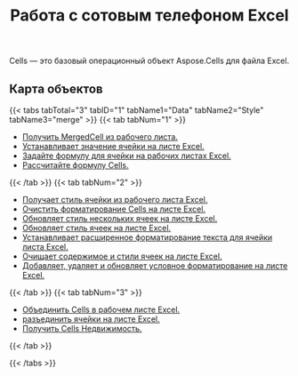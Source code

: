 ﻿---
title: Работа с сотовым телефоном Excel
second_title: Aspose.Cells Cloud Documen
linktitle: Клетка
type: docs
url: /ru/working-with-cells/
aliases: [/working-with-worksheets/]
keywords: REST API, spreadsheets, excel, cell
description: "Cells.Облако API для Excel работает: ячейки работают"
weight: 100
kwords: Excel, Office Облако, REST API, Электронная таблица, PDF, CSV, Json, Markdown, Cells
---
Cells — это базовый операционный объект Aspose.Cells для файла Excel.

## Карта объектов

{{< tabs tabTotal="3" tabID="1" tabName1="Data" tabName2="Style" tabName3="merge" >}}
{{< tab tabNum="1" >}}
<div class="row">
    <div class="col-md-6">
        <ul>
            <li><a href="/cells/ru/get-mergedcell-from-a-worksheet//">Получить MergedCell из рабочего листа.</a></li>
            <li><a href="/cells/ru/set-value-of-a-cell-in-a-worksheet/">Устанавливает значение ячейки на листе Excel.</a></li>
            <li><a href="/cells/ru/set-formula-for-a-cell-in-excel-worksheets/">Задайте формулу для ячейки на рабочих листах Excel.</a></li>
            <li><a href="/cells/ru/calculate-cells-formula/">Рассчитайте формулу Cells.</a></li>
        </ul>
    </div>
</div>
{{< /tab >}}
{{< tab tabNum="2" >}}
<div class="row">
    <div class="col-md-6">
        <ul>
            <li><a href="/cells/ru/get-cell-style-from-a-worksheet/">Получает стиль ячейки из рабочего листа Excel.</a></li>
            <li><a href="/cells/ru/clear-cells-formatting-in-excel-worksheet/">Очистить форматирование Cells на листе Excel.</a></li>
            <li><a href="/cells/ru/update-multiple-cells-style/">Обновляет стиль нескольких ячеек на листе Excel.</a></li>
            <li><a href="/cells/ru/change-cell-style-in-excel-worksheet/">Обновляет стиль ячеек на листе Excel.</a></li>
            <li><a href="/cells/ru/apply-rich-text-formatting-to-a-cell/">Устанавливает расширенное форматирование текста для ячейки листа Excel.</a></li>
            <li><a href="/cells/ru/clear-contents-and-styles-of-cells-in-excel-worksheet/">Очищает содержимое и стили ячеек на листе Excel.</a></li>
            <li><a href="/cells/ru/working-with-conditional-formatting/">Добавляет, удаляет и обновляет условное форматирование на листе Excel.</a></li>
        </ul>
    </div>
</div>
{{< /tab >}}
{{< tab tabNum="3" >}}
<div class="row">
    <div class="col-md-6">
        <ul>
            <li><a href="/cells/ru/merge-cells-in-excel-worksheet/">Объединить Cells в рабочем листе Excel.</a></li>
            <li><a href="/cells/ru/Unmerge Cells in Excel Worksheet/">разъединить ячейки на листе Excel.</a></li>
            <li><a href="/cells/ru/get-cells-properties/">Получить Cells Недвижимость.</a></li>
        </ul>
</div>
{{< /tab >}}

{{< /tabs >}}
